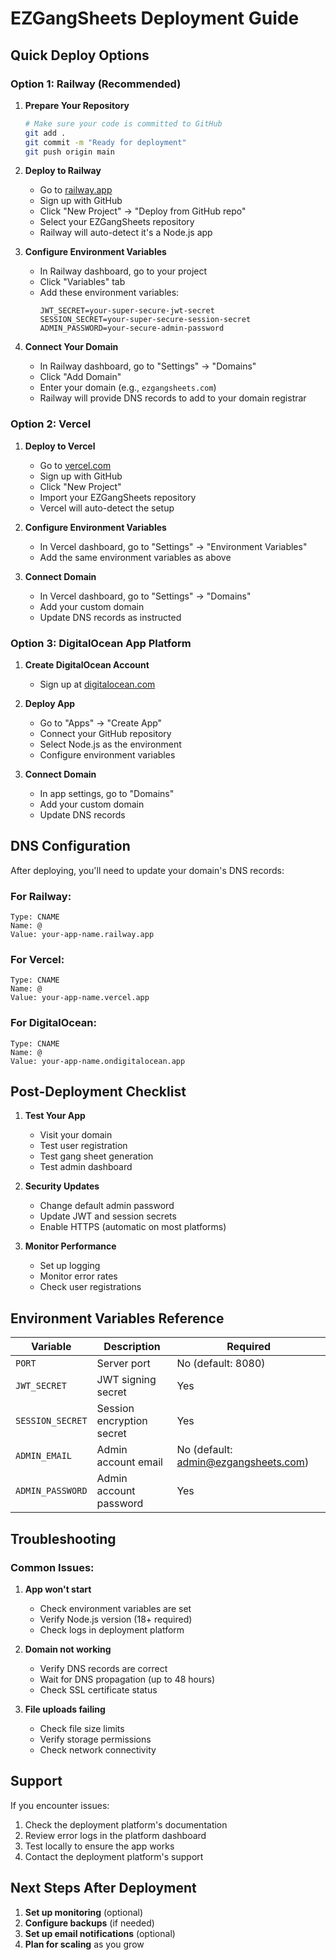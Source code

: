 # EZGangSheets Deployment Guide

## Quick Deploy Options

### Option 1: Railway (Recommended)

1. **Prepare Your Repository**
   ```bash
   # Make sure your code is committed to GitHub
   git add .
   git commit -m "Ready for deployment"
   git push origin main
   ```

2. **Deploy to Railway**
   - Go to [railway.app](https://railway.app)
   - Sign up with GitHub
   - Click "New Project" → "Deploy from GitHub repo"
   - Select your EZGangSheets repository
   - Railway will auto-detect it's a Node.js app

3. **Configure Environment Variables**
   - In Railway dashboard, go to your project
   - Click "Variables" tab
   - Add these environment variables:
     ```
     JWT_SECRET=your-super-secure-jwt-secret
     SESSION_SECRET=your-super-secure-session-secret
     ADMIN_PASSWORD=your-secure-admin-password
     ```

4. **Connect Your Domain**
   - In Railway dashboard, go to "Settings" → "Domains"
   - Click "Add Domain"
   - Enter your domain (e.g., `ezgangsheets.com`)
   - Railway will provide DNS records to add to your domain registrar

### Option 2: Vercel

1. **Deploy to Vercel**
   - Go to [vercel.com](https://vercel.com)
   - Sign up with GitHub
   - Click "New Project"
   - Import your EZGangSheets repository
   - Vercel will auto-detect the setup

2. **Configure Environment Variables**
   - In Vercel dashboard, go to "Settings" → "Environment Variables"
   - Add the same environment variables as above

3. **Connect Domain**
   - In Vercel dashboard, go to "Settings" → "Domains"
   - Add your custom domain
   - Update DNS records as instructed

### Option 3: DigitalOcean App Platform

1. **Create DigitalOcean Account**
   - Sign up at [digitalocean.com](https://digitalocean.com)

2. **Deploy App**
   - Go to "Apps" → "Create App"
   - Connect your GitHub repository
   - Select Node.js as the environment
   - Configure environment variables

3. **Connect Domain**
   - In app settings, go to "Domains"
   - Add your custom domain
   - Update DNS records

## DNS Configuration

After deploying, you'll need to update your domain's DNS records:

### For Railway:
```
Type: CNAME
Name: @
Value: your-app-name.railway.app
```

### For Vercel:
```
Type: CNAME
Name: @
Value: your-app-name.vercel.app
```

### For DigitalOcean:
```
Type: CNAME
Name: @
Value: your-app-name.ondigitalocean.app
```

## Post-Deployment Checklist

1. **Test Your App**
   - Visit your domain
   - Test user registration
   - Test gang sheet generation
   - Test admin dashboard

2. **Security Updates**
   - Change default admin password
   - Update JWT and session secrets
   - Enable HTTPS (automatic on most platforms)

3. **Monitor Performance**
   - Set up logging
   - Monitor error rates
   - Check user registrations

## Environment Variables Reference

| Variable | Description | Required |
|----------|-------------|----------|
| `PORT` | Server port | No (default: 8080) |
| `JWT_SECRET` | JWT signing secret | Yes |
| `SESSION_SECRET` | Session encryption secret | Yes |
| `ADMIN_EMAIL` | Admin account email | No (default: admin@ezgangsheets.com) |
| `ADMIN_PASSWORD` | Admin account password | Yes |

## Troubleshooting

### Common Issues:

1. **App won't start**
   - Check environment variables are set
   - Verify Node.js version (18+ required)
   - Check logs in deployment platform

2. **Domain not working**
   - Verify DNS records are correct
   - Wait for DNS propagation (up to 48 hours)
   - Check SSL certificate status

3. **File uploads failing**
   - Check file size limits
   - Verify storage permissions
   - Check network connectivity

## Support

If you encounter issues:
1. Check the deployment platform's documentation
2. Review error logs in the platform dashboard
3. Test locally to ensure the app works
4. Contact the deployment platform's support

## Next Steps After Deployment

1. **Set up monitoring** (optional)
2. **Configure backups** (if needed)
3. **Set up email notifications** (optional)
4. **Plan for scaling** as you grow 